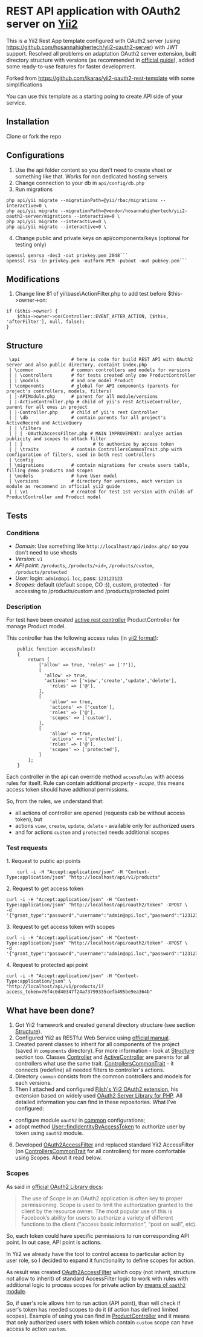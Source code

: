 # REST API application with OAuth2 server on [Yii2](https://github.com/yiisoft/yii2)

This is a Yii2 Rest App template configured with OAuth2 server (using https://github.com/hosannahighertech/yii2-oauth2-server) with JWT support. Resolved all problems on adaptation OAuth2 server extension, built directory structure with versions (as recommended in [official guide](http://www.yiiframework.com/doc-2.0/guide-rest-versioning.html)), added some ready-to-use features for faster development. 

Forked from https://github.com/ikaras/yii2-oauth2-rest-template with some simplifications

You can use this template as a starting poing to create API side of your service.

## Installation

Clone or fork the repo

## Configurations

1. Use the api folder content so you don't need to create vhost or something like that. Works for non dedicated hosting servers
2. Change connection to your db in `api/config/db.php`
3. Run migrations
```
php api/yii migrate --migrationPath=@yii/rbac/migrations --interactive=0 \
php api/yii migrate --migrationPath=@vendor/hosannahighertech/yii2-oauth2-server/migrations --interactive=0 \
php api/yii migrate --interactive=0 \
php api/yii migrate --interactive=0 \
```
4. Change public and private keys on api/components/keys (optional for testing only)
```
openssl genrsa -des3 -out privkey.pem 2048```
openssl rsa -in privkey.pem -outform PEM -pubout -out pubkey.pem```
```

## Modifications

1. Change line 81 of yii\base\ActionFilter.php to add test before $this->owner->on:

```
if ($this->owner) {
    $this->owner->on(Controller::EVENT_AFTER_ACTION, [$this, 'afterFilter'], null, false);
} 
```

## Structure
```
 \api                   # here is code for build REST API with OAuth2 server and also public directory, containt index.php
 | \common              # common controllers and models for versions
 | | \controllers       # for tests created only one ProductController
 | | \models            # and one model Product
 | \components          # global for API components (parents for project's controllers, models, filters)
 | |-APIModule.php      # parent for all module/versions
 | |-ActiveController.php # child of yii's rest ActiveController, parent for all ones in project
 | |-Controller.php     # child of yii's rest Controller
 | | \db                # contain parents for all project's ActiveRecord and ActiveQuery
 | | \filters           
 | | | -OAuth2AccessFilter.php # MAIN IMPROVEMENT: analyze action publicity and scopes to attach filter
 | | |                          # to authorize by access token
 | | \traits            # contain ControllersCommonTrait.php with configuration of filters, used in both rest controllers
 | \config
 | \migrations          # contain migrations for create users table, filling demo products and scopes
 | \models              # have User model
 | \versions            # directory for versions, each version is module as recommend in official yii2 guide
 | | \v1                # created for test 1st version with childs of ProductController and Product model

```  

## Tests
### Conditions

- _Domain_: Use something like `http://localhost/api/index.php/` so you don't need to use vhosts
- _Version_: `v1`
- _API point_: `/products`, `/products/<id>`, `/products/custom`, `/products/protected`
- _User_: login: `admin@api.loc`, pass: `123123123`
- _Scopes_: default (default scope, CO :)), custom, protected - for accessing to /products/custom and /products/protected point

### Description
For test have been created [active rest controller](http://www.yiiframework.com/doc-2.0/guide-rest-controllers.html) ProductController for manage Product model.

This controller has the following access rules (in [yii2 format](http://www.yiiframework.com/doc-2.0/guide-security-authorization.html)):
```
	public function accessRules()
	{
		return [
			['allow' => true, 'roles' => ['?']],
			[
			  'allow' => true, 
			  'actions' => ['view','create','update','delete'],
				'roles' => ['@'],
			],
			[
				'allow' => true,
				'actions' => ['custom'],
				'roles' => ['@'],
				'scopes' => ['custom'],
			],
			[
				'allow' => true,
				'actions' => ['protected'],
				'roles' => ['@'],
				'scopes' => ['protected'],
			]
		];
	}
```
Each controller in the api can override method `accessRules` with access rules for itself. Rule can contain additional property - _scope_, this means access token should have addtional permissions.

So, from the rules, we understand that:
* all actions of controller are opened (requests cab be without access token), but
* actions `view`, `create`, `update`, `delete` - available only for authorized users
* and for actions `custom` and `protected` needs additional scopes
 
### Test requests
1\. Request to public api points
```
    curl -i -H "Accept:application/json" -H "Content-Type:application/json" "http://localhost/api/v1/products"
```

2\. Request to get access token
```
curl -i -H "Accept:application/json" -H "Content-Type:application/json" "http://localhost/api/oauth2/token" -XPOST \
-d '{"grant_type":"password","username":"admin@api.loc","password":"123123123","client_id":"testclient","client_secret":"testpass"}'
```

3\. Request to get access token with scopes
```
curl -i -H "Accept:application/json" -H "Content-Type:application/json" "http://localhost/api/oauth2/token" -XPOST \
-d '{"grant_type":"password","username":"admin@api.loc","password":"123123123","client_id":"testclient","client_secret":"testpass","scope":"custom"}'
```

4\. Request to protected api point 
```
curl -i -H "Accept:application/json" -H "Content-Type:application/json" \
"http://localhost/api/v1/products/1?access_token=76f4c0d40347f24a73799335cefb495be9ea364b"
```

## What have been done? ##
1. Got Yii2 framework and created general directory structure (see section [Structure](https://github.com/tsmotta/yii2-oauth2-rest-template#structure)).
2. Configured Yii2 as RESTful Web Service using [official manual](http://www.yiiframework.com/doc-2.0/guide-rest-quick-start.html).
3. Created parent classes to inherit for all components of the project (saved in `components` directory). For more information - look at [Structure](https://github.com/tsmotta/yii2-oauth2-rest-template#structure) section too. Classes [Controller](https://github.com/tsmotta/yii2-oauth2-rest-template/blob/master/api/components/Controller.php) and [ActiveController](https://github.com/ikaras/yii2-oauth2-rest-template/blob/master/api/components/ActiveController.php) are parents for all controllers what use the same trait. [ControllersCommonTrait](https://github.com/ikaras/yii2-oauth2-rest-template/blob/master/api/components/traits/ControllersCommonTrait.php) - it connects (redefine) all needed filters to controller's actions.
4. Directory `common` consists from the common controllers and models for each versions.
5. Then I attached and configured [Filsh's Yii2 OAuth2 extension](https://github.com/Filsh/yii2-oauth2-server), his extension based on widely used [OAuth2 Server Library for PHP](https://bshaffer.github.io/oauth2-server-php-docs/). All detailed information you can find in these repositories. What I've configured:
  - configure module `oauth2` in [common](https://github.com/tsmotta/yii2-oauth2-rest-template/blob/master/api/config/common.php) configurations;
  - adopt method [User::findIdentityByAccessToken](https://github.com/tsmotta/yii2-oauth2-rest-template/blob/master/api/models/User.php#L76) to authorize user by token using `oauth2` module.
6. Developed [OAuth2AccessFilter](https://github.com/tsmotta/yii2-oauth2-rest-template/blob/master/api/components/filters/OAuth2AccessFilter.php) and replaced standard Yii2 AccessFilter (on [ControllersCommonTrait](https://github.com/tsmotta/yii2-oauth2-rest-template/blob/master/api/components/traits/ControllersCommonTrait.php) for all controllers) for more comfortable using Scopes. About it read below.

### Scopes ###
As said in [official OAuth2 Library docs](https://bshaffer.github.io/oauth2-server-php-docs/overview/scope/):
> The use of Scope in an OAuth2 application is often key to proper permissioning. Scope is used to limit the authorization granted to the client by the resource owner. The most popular use of this is Facebook’s ability for users to authorize a variety of different functions to the client (“access basic information”, “post on wall”, etc).

So, each token could have specific permissions to run corresponding API point. In out case, API point is actions.

In Yii2 we already have the tool to control access to particular action by user role, so I decided to expand it functionality to define scopes for action. 

As result was created [OAuth2AccessFilter](https://github.com/tsmotta/yii2-oauth2-rest-template/blob/master/api/components/filters/OAuth2AccessFilter.php) which copy (not inherit, structure not allow to inherit) of standard AccessFilter logic to work with rules with additional logic to process scopes for private action by [means of `oauth2` module](https://github.com/tsmotta/yii2-oauth2-rest-template/blob/master/api/components/filters/OAuth2AccessFilter.php#L59).

So, if user's role allows him to run action (API point), than will check if user's token has needed scopes to do it (if action has defined limited scopes). Example of using you can find in [ProductController](https://github.com/tsmotta/yii2-oauth2-rest-template/blob/master/api/common/controllers/ProductController.php#L36) and it means that only authorized users with token which contain `custom` scope can have access to action `custom`.
